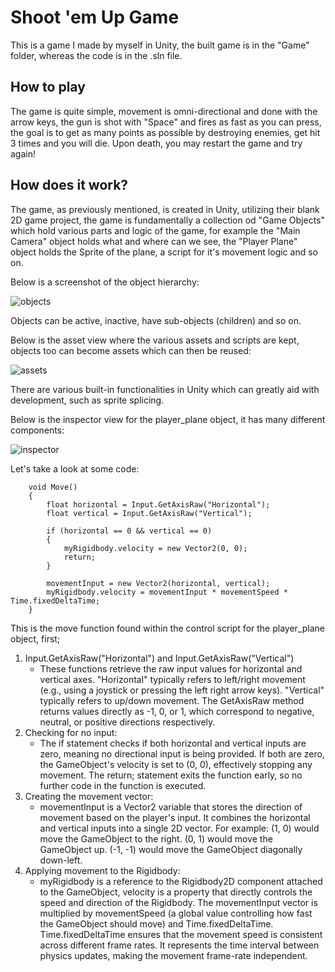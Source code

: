 # Shoot 'em Up Game
This is a game I made by myself in Unity, the built game is in the "Game" folder, whereas the code is in the .sln file.

## How to play
The game is quite simple, movement is omni-directional and done with the arrow keys, the gun is shot with "Space" and fires as fast as you can press, the goal is to get as many points as possible by destroying enemies, get hit 3 times and you will die. Upon death, you may restart the game and try again!
## How does it work?
The game, as previously mentioned, is created in Unity, utilizing their blank 2D game project, the game is fundamentally a collection od "Game Objects" which hold various parts and logic of the game, for example the "Main Camera" object holds what and where can we see, the "Player Plane" object holds the Sprite of the plane, a script for it's movement logic and so on.

Below is a screenshot of the object hierarchy:

![objects](https://github.com/user-attachments/assets/fb6a4159-1e6b-4fdd-a1a9-cd65b874f076)

Objects can be active, inactive, have sub-objects (children) and so on.

Below is the asset view where the various assets and scripts are kept, objects too can become assets which can then be reused:

![assets](https://github.com/user-attachments/assets/b079e20c-8bf8-41b5-b678-e4e04bcddef2)

There are various built-in functionalities in Unity which can greatly aid with development, such as sprite splicing.

Below is the inspector view for the player_plane object, it has many different components:

![inspector](https://github.com/user-attachments/assets/8b29d0f9-14b0-4878-bdcc-2a4df2c6167b)

Let's take a look at some code:

```
    void Move()
    {
        float horizontal = Input.GetAxisRaw("Horizontal");
        float vertical = Input.GetAxisRaw("Vertical");

        if (horizontal == 0 && vertical == 0)
        {
            myRigidbody.velocity = new Vector2(0, 0);
            return;
        }

        movementInput = new Vector2(horizontal, vertical);
        myRigidbody.velocity = movementInput * movementSpeed * Time.fixedDeltaTime;
    }
```
This is the move function found within the control script for the player_plane object, first;
1. Input.GetAxisRaw("Horizontal") and Input.GetAxisRaw("Vertical")
   - These functions retrieve the raw input values for horizontal and vertical axes. "Horizontal" typically refers to left/right movement (e.g., using a joystick or pressing the left right arrow keys). "Vertical" typically refers to up/down movement. The GetAxisRaw method returns values directly as -1, 0, or 1, which correspond to negative, neutral, or positive directions respectively.
2. Checking for no input:
   - The if statement checks if both horizontal and vertical inputs are zero, meaning no directional input is being provided. If both are zero, the GameObject's velocity is set to (0, 0), effectively stopping any movement. The return; statement exits the function early, so no further code in the function is executed.
3. Creating the movement vector:
   - movementInput is a Vector2 variable that stores the direction of movement based on the player's input. It combines the horizontal and vertical inputs into a single 2D vector. For example: (1, 0) would move the GameObject to the right. (0, 1) would move the GameObject up. (-1, -1) would move the GameObject diagonally down-left.
4. Applying movement to the Rigidbody:
   - myRigidbody is a reference to the Rigidbody2D component attached to the GameObject, velocity is a property that directly controls the speed and direction of the Rigidbody. The movementInput vector is multiplied by movementSpeed (a global value controlling how fast the GameObject should move) and Time.fixedDeltaTime. Time.fixedDeltaTime ensures that the movement speed is consistent across different frame rates. It represents the time interval between physics updates, making the movement frame-rate independent.
